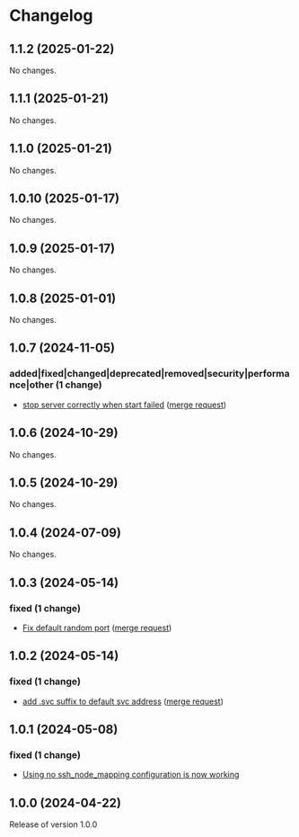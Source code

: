 # Changelog
## 1.1.2 (2025-01-22)

No changes.

## 1.1.1 (2025-01-21)

No changes.

## 1.1.0 (2025-01-21)

No changes.

## 1.0.10 (2025-01-17)

No changes.

## 1.0.9 (2025-01-17)

No changes.

## 1.0.8 (2025-01-01)

No changes.

## 1.0.7 (2024-11-05)

### added|fixed|changed|deprecated|removed|security|performance|other (1 change)

- [stop server correctly when start failed](https://gitlab.jsc.fz-juelich.de/jupyterjsc/packages/jupyterhub-forwardbasespawner/-/commit/1b4c26956657b61e27adba68d6ce918f72cf4cfe) ([merge request](https://gitlab.jsc.fz-juelich.de/jupyterjsc/packages/jupyterhub-forwardbasespawner/-/merge_requests/4))

## 1.0.6 (2024-10-29)

No changes.

## 1.0.5 (2024-10-29)

No changes.

## 1.0.4 (2024-07-09)

No changes.

## 1.0.3 (2024-05-14)

### fixed (1 change)

- [Fix default random port](jupyterjsc/packages/jupyterhub-forwardbasespawner@8e07b0b7fbc045a985436814f1836ce4613375b2) ([merge request](jupyterjsc/packages/jupyterhub-forwardbasespawner!3))

## 1.0.2 (2024-05-14)

### fixed (1 change)

- [add <namespace>.svc suffix to default svc address](jupyterjsc/packages/jupyterhub-forwardbasespawner@4166578b21d1de907b53133c518469c27036266a) ([merge request](jupyterjsc/packages/jupyterhub-forwardbasespawner!2))

## 1.0.1 (2024-05-08)

### fixed (1 change)

- [Using no ssh_node_mapping configuration is now working](jupyterjsc/packages/jupyterhub-forwardbasespawner@192f519f2ee60258e31dbc175db364e1e3f6687d)

## 1.0.0 (2024-04-22)

Release of version 1.0.0
